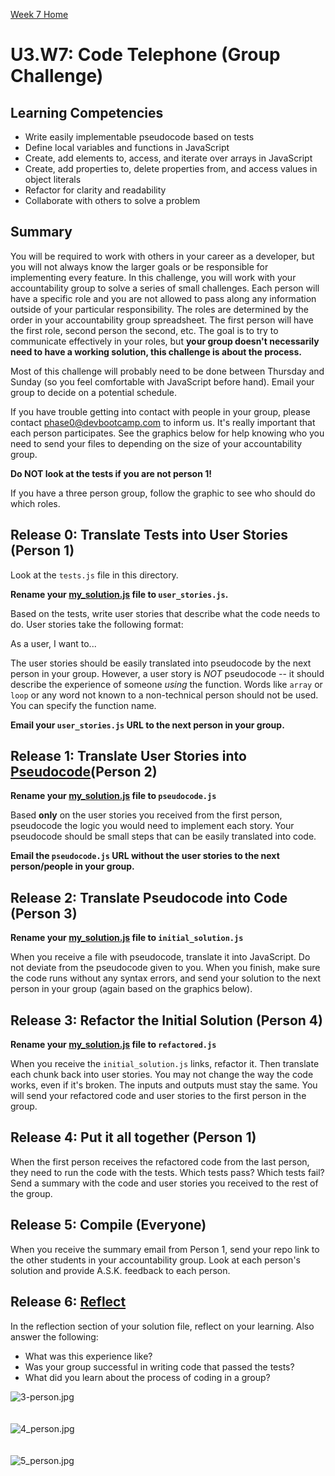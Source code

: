 [Week 7 Home](../)
# U3.W7: Code Telephone (Group Challenge)

## Learning Competencies
- Write easily implementable pseudocode based on tests
- Define local variables and functions in JavaScript
- Create, add elements to, access, and iterate over arrays in JavaScript
- Create, add properties to, delete properties from, and access values in object literals
- Refactor for clarity and readability
- Collaborate with others to solve a problem

## Summary
You will be required to work with others in your career as a developer, but you will not always know the larger goals or be responsible for implementing every feature. In this challenge, you will work with your accountability group to solve a series of small challenges. Each person will have a specific role and you are not allowed to pass along any information outside of your particular responsibility. The roles are determined by the order in your accountability group spreadsheet. The first person will have the first role, second person the second, etc. The goal is to try to communicate effectively in your roles, but **your group doesn't necessarily need to have a working solution, this challenge is about the process.**

Most of this challenge will probably need to be done between Thursday and Sunday (so you feel comfortable with JavaScript before hand). Email your group to decide on a potential schedule.

If you have trouble getting into contact with people in your group, please contact <phase0@devbootcamp.com> to inform us. It's really important that each person participates. See the graphics below for help knowing who you need to send your files to depending on the size of your accountability group.

**Do NOT look at the tests if you are not person 1!**

If you have a three person group, follow the graphic to see who should do which roles.

## Release 0: Translate Tests into User Stories (Person 1)

Look at the `tests.js` file in this directory.

**Rename your [my_solution.js](./my_solution.js) file to `user_stories.js`.**

Based on the tests, write user stories that describe what the code needs to do. User stories take the following format:

As a user, I want to...

The user stories should be easily translated into pseudocode by the next person in your group.  However, a user story is *NOT* pseudocode -- it should describe the experience of someone *using* the function.  Words like `array` or `loop` or any word not known to a non-technical person should not be used. You can specify the function name.

**Email your `user_stories.js` URL to the next person in your group.**

## Release 1: Translate User Stories into [Pseudocode](https://github.com/Devbootcamp/phase-0-handbook/blob/master/coding-references/pseudocode.md)(Person 2)
**Rename your [my_solution.js](./my_solution.js) file to `pseudocode.js`**

Based **only** on the user stories you received from the first person, pseudocode the logic you would need to implement each story. Your pseudocode should be small steps that can be easily translated into code.

**Email the `pseudocode.js` URL without the user stories to the next person/people in your group.**

## Release 2: Translate Pseudocode into Code (Person 3)
**Rename your [my_solution.js](./my_solution.js) file to  `initial_solution.js`**

When you receive a file with pseudocode, translate it into JavaScript. Do not deviate from the pseudocode given to you. When you finish, make sure the code runs without any syntax errors, and send your solution to the next person in your group (again based on the graphics below).

## Release 3: Refactor the Initial Solution (Person 4)

**Rename your [my_solution.js](./my_solution.js) file to `refactored.js`**

When you receive the `initial_solution.js` links, refactor it. Then translate each chunk back into user stories. You may not change the way the code works, even if it's broken. The inputs and outputs must stay the same. You will send your refactored code and user stories to the first person in the group.

## Release 4: Put it all together (Person 1)

When the first person receives the refactored code from the last person, they need to run the code with the tests. Which tests pass? Which tests fail? Send a summary with the code and user stories you received to the rest of the group.

## Release 5: Compile (Everyone)

When you receive the summary email from Person 1, send your repo link to the other students in your accountability group. Look at each person's solution and provide A.S.K. feedback to each person.

## Release 6: [Reflect](https://github.com/Devbootcamp/phase-0-handbook/blob/master/coding-references/reflection-guidelines.md)
In the reflection section of your solution file, reflect on your learning. Also answer the following:
- What was this experience like?
- Was your group successful in writing code that passed the tests?
- What did you learn about the process of coding in a group?

![3-person.jpg](/week-7/imgs/3-person.jpg)<br><br><br>
![4_person.jpg](/week-7/imgs/4_person.jpg)<br><br><br>
![5_person.jpg](/week-7/imgs/5_person.jpg)<br><br><br>
